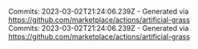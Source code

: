 Commits: 2023-03-02T21:24:06.239Z - Generated via https://github.com/marketplace/actions/artificial-grass
<br>
Commits: 2023-03-02T21:24:06.239Z - Generated via https://github.com/marketplace/actions/artificial-grass
<br>

